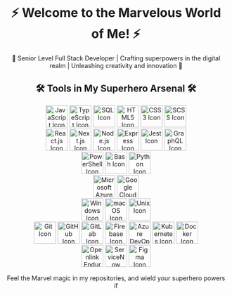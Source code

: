 <!-- Welcome Section -->
<div align="center">
<!--   <img src="https://your-image-url.com/marvel-header.jpg" alt="Marvel Header Image"> -->
  <h1>⚡ Welcome to the Marvelous World of Me! ⚡</h1>
</div>

<!-- Superhero Bio -->
<p align="center">
  🦸 Senior Level Full Stack Developer | Crafting superpowers in the digital realm | Unleashing creativity and innovation 🌌
</p>

<!-- Superhero Toolbox -->
<h2 align="center">🛠️ Tools in My Superhero Arsenal 🛠️</h2>

<!-- Superhero Skill Set -->
<div align="center">
  <img src="https://fontawesome.com/icons/javascript?style=brands" alt="JavaScript Icon" title="JavaScript" width="50">
  <img src="https://fontawesome.com/icons/typescript?style=brands" alt="TypeScript Icon" title="TypeScript" width="50">
  <img src="https://fontawesome.com/icons/database?style=solid" alt="SQL Icon" title="SQL" width="50">
  <img src="https://fontawesome.com/icons/html5?style=brands" alt="HTML5 Icon" title="HTML5" width="50">
  <img src="https://fontawesome.com/icons/css3?style=brands" alt="CSS3 Icon" title="CSS3" width="50">
  <img src="https://fontawesome.com/icons/sass?style=brands" alt="SCSS Icon" title="SCSS" width="50">
</div>

<!-- Marvelous Frameworks -->
<div align="center">
  <img src="https://simpleicons.org/icons/react.svg" alt="React.js Icon" title="React.js" width="50">
  <img src="https://simpleicons.org/icons/next-dot-js.svg" alt="Next.js Icon" title="Next.js" width="50">
  <img src="https://simpleicons.org/icons/node-dot-js.svg" alt="Node.js Icon" title="Node.js" width="50">
  <img src="https://simpleicons.org/icons/express.svg" alt="Express Icon" title="Express" width="50">
  <img src="https://simpleicons.org/icons/jest.svg" alt="Jest Icon" title="Jest" width="50">
  <img src="https://simpleicons.org/icons/graphql.svg" alt="GraphQL Icon" title="GraphQL" width="50">
</div>

<!-- Superhero Scripting -->
<div align="center">
  <img src="https://devicon.dev/devicon.git/icons/powershell/powershell-original.svg" alt="PowerShell Icon" title="PowerShell" width="50">
  <img src="https://devicon.dev/devicon.git/icons/bash/bash-original.svg" alt="Bash Icon" title="Bash" width="50">
  <img src="https://devicon.dev/devicon.git/icons/python/python-original.svg" alt="Python Icon" title="Python" width="50">
</div>

<!-- Cloud Realms -->
<div align="center">
  <img src="https://img.icons8.com/color/452/microsoft-azure.png" alt="Microsoft Azure Icon" title="Microsoft Azure" width="50">
  <img src="https://img.icons8.com/color/452/google-cloud-platform.png" alt="Google Cloud Platform Icon" title="Google Cloud Platform" width="50">
</div>

<!-- Operating Superhero Systems -->
<div align="center">
  <img src="https://material.io/resources/icons/static/icons/baseline-windows-24px.svg" alt="Windows Icon" title="Windows" width="50">
  <img src="https://material.io/resources/icons/static/icons/baseline-desktop-mac-24px.svg" alt="macOS Icon" title="macOS" width="50">
  <img src="https://material.io/resources/icons/static/icons/baseline-code-24px.svg" alt="Unix Icon" title="Unix" width="50">
</div>

<!-- DevOps Superhero Tools -->
<div align="center">
  <img src="https://fontawesome.com/icons/git?style=brands" alt="Git Icon" title="Git" width="50">
  <img src="https://fontawesome.com/icons/github?style=brands" alt="GitHub Icon" title="GitHub" width="50">
  <img src="https://simpleicons.org/icons/gitlab.svg" alt="GitLab Icon" title="GitLab" width="50">
  <img src="https://simpleicons.org/icons/firebase.svg" alt="Firebase Icon" title="Firebase" width="50">
  <img src="https://simpleicons.org/icons/azuredevops.svg" alt="Azure DevOps Icon" title="Azure DevOps" width="50">
  <img src="https://simpleicons.org/icons/kubernetes.svg" alt="Kubernetes Icon" title="Kubernetes" width="50">
  <img src="https://simpleicons.org/icons/docker.svg" alt="Docker Icon" title="Docker" width="50">
</div>

<!-- Other Marvelous Tools -->
<div align="center">
  <img src="https://img.icons8.com/color/452/openlink-endur.png" alt="Openlink Endur Icon" title="Openlink Endur" width="50">
  <img src="https://simpleicons.org/icons/servicenow.svg" alt="ServiceNow Icon" title="ServiceNow" width="50">
  <img src="https://simpleicons.org/icons/figma.svg" alt="Figma Icon" title="Figma" width="50">
</div>

<!-- Footer Section -->
<div align="center">
  <p>Feel the Marvel magic in my repositories, and wield your superhero powers if
